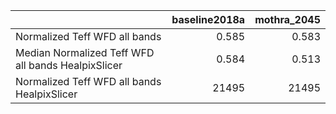 |                                                    |   baseline2018a |   mothra_2045 |
|:---------------------------------------------------|----------------:|--------------:|
| Normalized Teff WFD all bands                      |           0.585 |         0.583 |
| Median Normalized Teff WFD all bands HealpixSlicer |           0.584 |         0.513 |
| Normalized Teff WFD all bands HealpixSlicer        |       21495     |     21495     |
